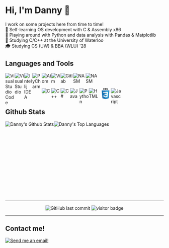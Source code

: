 # Hi, I'm Danny 👋

I work on some projects here from time to time!
<br>
💾 Self-learning OS development with C & Assembly x86
<br>
🔬 Playing around with Python and data analysis with Pandas & Matplotlib
<br>
📖 Studying C/C++ at the University of Waterloo
<br>
🎓 Studying CS (UW) & BBA (WLU) '28

## Languages and Tools
[<img align="left" alt="Visual Studio Code" width="30px" src="https://upload.wikimedia.org/wikipedia/commons/thumb/9/9a/Visual_Studio_Code_1.35_icon.svg/2048px-Visual_Studio_Code_1.35_icon.svg.png" />](https://code.visualstudio.com/)
[<img align="left" alt="Visual Studio" width="30px" src="https://upload.wikimedia.org/wikipedia/commons/thumb/2/2c/Visual_Studio_Icon_2022.svg/1200px-Visual_Studio_Icon_2022.svg.png" />](https://visualstudio.microsoft.com/)
[<img align="left" alt="Intellij IDEA" width="26px" src="https://upload.wikimedia.org/wikipedia/commons/thumb/9/9c/IntelliJ_IDEA_Icon.svg/1024px-IntelliJ_IDEA_Icon.svg.png" />](https://www.jetbrains.com/idea/)
[<img align="left" alt="PyCharm" width="30px" src="https://upload.wikimedia.org/wikipedia/commons/thumb/1/1d/PyCharm_Icon.svg/1024px-PyCharm_Icon.svg.png" />](https://www.jetbrains.com/pycharm/)
[<img align="left" alt="Atom" width="30px" src="https://seeklogo.com/images/A/atom-logo-19BD90FF87-seeklogo.com.png" />](https://atom.io/)
[<img align="left" alt="Vim" width="30px" src="https://upload.wikimedia.org/wikipedia/commons/thumb/9/9f/Vimlogo.svg/1022px-Vimlogo.svg.png" />](https://www.vim.org/)
[<img align="left" alt="Gitlab" width="40px" src="https://about.gitlab.com/images/press/logo/png/gitlab-icon-rgb.png" />](https://gitlab.com)
[<img align="left" alt="NASM" width="40px" src="https://logowik.com/content/uploads/images/netwide-assembler-nasm4852.logowik.com.webp" />](https://www.nasm.us/)
[<img align="left" alt="NASM" width="40px" src="https://cdn.icon-icons.com/icons2/2699/PNG/512/qemu_logo_icon_169821.png" />](https://www.qemu.org/)

<br />
<br />

[<img align="left" alt="C" width="30px" src="https://upload.wikimedia.org/wikipedia/commons/thumb/1/18/C_Programming_Language.svg/695px-C_Programming_Language.svg.png" />](https://www.cprogramming.com/)
[<img align="left" alt="C++" width="30px" src="https://isocpp.org/assets/images/cpp_logo.png" />](https://isocpp.org/)
[<img align="left" alt="C#" width="30px" src="https://static-00.iconduck.com/assets.00/c-sharp-c-icon-1822x2048-wuf3ijab.png" />](https://learn.microsoft.com/en-us/dotnet/csharp/)
[<img align="left" alt="Java" width="30px" src="https://upload.wikimedia.org/wikipedia/en/thumb/3/30/Java_programming_language_logo.svg/1200px-Java_programming_language_logo.svg.png" />](https://www.oracle.com/ca-en/java/technologies/)
[<img align="left" alt="Python" width="30px" src="https://upload.wikimedia.org/wikipedia/commons/thumb/c/c3/Python-logo-notext.svg/640px-Python-logo-notext.svg.png" />](https://www.python.org/)
[<img align="left" alt="HTML" width="35px" src="https://upload.wikimedia.org/wikipedia/commons/thumb/6/61/HTML5_logo_and_wordmark.svg/1200px-HTML5_logo_and_wordmark.svg.png" />]()
[<img align="left" alt="CSS" width="35px" src="https://raw.githubusercontent.com/github/explore/6c6508f34230f0ac0d49e847a326429eefbfc030/topics/css/css.png" />]()
[<img align="left" alt="Javascript" width="35px" src="https://cdn.iconscout.com/icon/free/png-256/free-javascript-2038874-1720087.png" />]()

<br />
<br />

## Github Stats   

<p align="center">    
   <img align="left" alt="Danny's Github Stats" src="https://github-readme-stats.vercel.app/api?username=Danh295&show_icons=true&hide_border=true&bg_color=020122&title_color=48AF40&text_color=C3C3C3&icon_color=4ABB41&border_radius=30" />
   <img align="left" alt="Danny's Top Languages" src="https://github-readme-stats.vercel.app/api/top-langs/?username=Danh295&show_icons=true&hide_border=true&bg_color=020122&title_color=48AF40&text_color=C3C3C3&icon_color=4ABB41&border_radius=30" />
</p>

<br />
<br />
<br />
<br />
<br />
<br />
<br />
<br />
<br />
<br />
<br />
<br />
<br />
<br />

---

<p  align="center">
  <img src="https://img.shields.io/github/last-commit/Danh295/Danh295" alt="GitHub last commit"/>
  <img src="https://pageview.vercel.app/?github_user=Danh295" alt="visitor badge"/>
</p>

---

## Contact me!
[<img alt="Send me an email!" width="120px" src="https://ssl.gstatic.com/ui/v1/icons/mail/rfr/logo_gmail_lockup_dark_1x_r2.png" />](mailto:hudanny295@gmail.com/)

